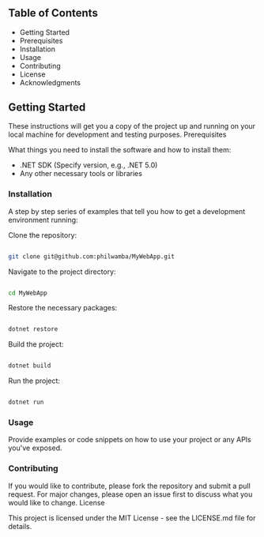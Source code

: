 # 

## Table of Contents

- Getting Started
- Prerequisites
- Installation
- Usage
- Contributing
- License
- Acknowledgments

## Getting Started

These instructions will get you a copy of the project up and running on your local machine for development and testing purposes.
Prerequisites

What things you need to install the software and how to install them:

- .NET SDK (Specify version, e.g., .NET 5.0)
- Any other necessary tools or libraries

### Installation

A step by step series of examples that tell you how to get a development environment running:

Clone the repository:

```bash

git clone git@github.com:philwamba/MyWebApp.git
```

Navigate to the project directory:

```bash

cd MyWebApp
```

Restore the necessary packages:

```bash

dotnet restore
```

Build the project:

```bash

dotnet build
```

Run the project:

```bash

dotnet run
```

### Usage

Provide examples or code snippets on how to use your project or any APIs you've exposed.

### Contributing

If you would like to contribute, please fork the repository and submit a pull request. For major changes, please open an issue first to discuss what you would like to change.
License

This project is licensed under the MIT License - see the LICENSE.md file for details.